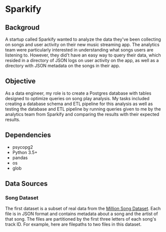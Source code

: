 # Sparkify

## Backgroud

A startup called Sparkify wanted to analyze the data they've been collecting on songs and user activity on their new music streaming app. The analytics team were particularly interested in understanding what songs users are listening to. However, they did't have an easy way to query their data, which resided in a directory of JSON logs on user activity on the app, as well as a directory with JSON metadata on the songs in their app.

## Objective

As a data engineer, my role is to create a Postgres database with tables designed to optimize queries on song play analysis. My tasks included creating a database schema and ETL pipeline for this analysis as well as testing the database and ETL pipeline by running queries given to me by the analytics team from Sparkify and comparing the results with their expected results.

## Dependencies

- psycopg2
- Python 3.5+
- pandas
- os
- glob

## Data Sources

### Song Dataset

The first dataset is a subset of real data from the [Million Song Dataset](http://millionsongdataset.com/). Each file is in JSON format and contains metadata about a song and the artist of that song. The files are partitioned by the first three letters of each song's track ID. For example, here are filepaths to two files in this dataset.
